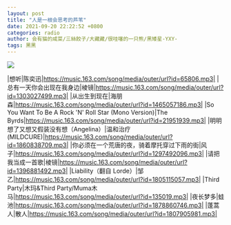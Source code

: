 ```yaml
---
layout: post
title: "人是一根会思考的芦苇"
date: 2021-09-20 22:22:52 +0800
categories: radio
author: 会有猫的咸菜/三絲餃子/大藏藏/很哇噻的一只熊/黑矮星-YXY-
tags: 黑黑
---
```

![]({{site.baseurl}}/images/cover_20210920.jpg)

|想听|陈奕迅|https://music.163.com/song/media/outer/url?id=65806.mp3|
|总有一天你会出现在我身边|棱镜|https://music.163.com/song/media/outer/url?id=1303027499.mp3|
|从出生到现在|海朋森|https://music.163.com/song/media/outer/url?id=1465057186.mp3|
|So You Want To Be A Rock 'N' Roll Star (Mono Version)|The Byrds|https://music.163.com/song/media/outer/url?id=21951939.mp3|
|明明想了又想又假装没有想（Angelina）|温和治疗(MILDCURE)|https://music.163.com/song/media/outer/url?id=1860838709.mp3|
|你必须在一个荒唐的夜，骑着摩托穿过下雨的街|风子|https://music.163.com/song/media/outer/url?id=1297492096.mp3|
|请把我当成一首歌|棱镜|https://music.163.com/song/media/outer/url?id=1396881492.mp3|
|Liability（翻自 Lorde）|邹乙|https://music.163.com/song/media/outer/url?id=1805115057.mp3|
|Third Party|木玛&Third Party/Muma木马|https://music.163.com/song/media/outer/url?id=135019.mp3|
|夜长梦多|蛙池|https://music.163.com/song/media/outer/url?id=1878860746.mp3|
|蓬蒿人|散人|https://music.163.com/song/media/outer/url?id=1807905981.mp3|

